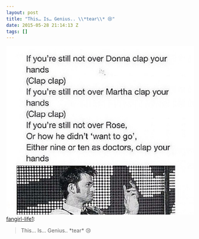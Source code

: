 ```yaml
---
layout: post
title: "This… Is… Genius.. \\*tear\\* 😢"
date: 2015-05-28 21:14:13 Z
tags: []
---
```

![](/media/2015/05/120131956289.jpg)
[fangirl-life1](http://fangirl-life1.tumblr.com/post/92859024024/this-is-genius-tear):

> This… Is… Genius.. \*tear\* 😢
